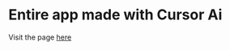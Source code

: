 # Entire app made with Cursor Ai

Visit the page [here](https://charbel-dot.github.io/quotes-app-cursor/)